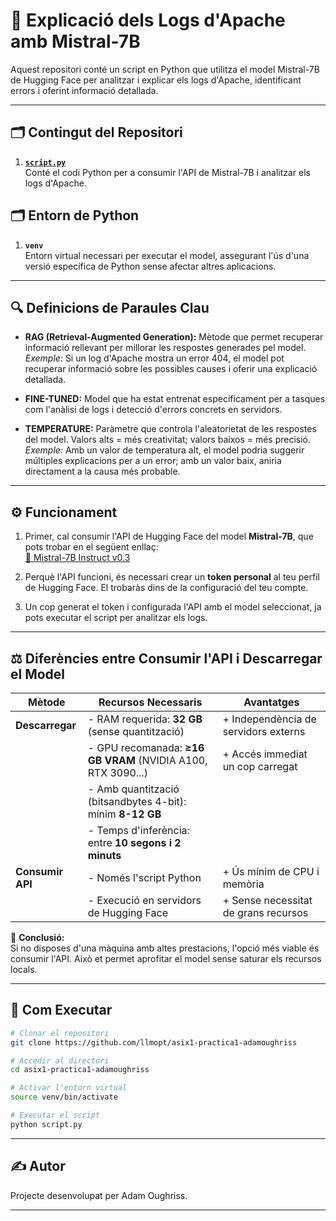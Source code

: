 # 📘 Explicació dels Logs d'Apache amb Mistral-7B

Aquest repositori conté un script en Python que utilitza el model Mistral-7B de Hugging Face per analitzar i explicar els logs d'Apache, identificant errors i oferint informació detallada.

---

## 🗂️ **Contingut del Repositori**
1. **[`script.py`](/mistral.py)**  
   Conté el codi Python per a consumir l'API de Mistral-7B i analitzar els logs d'Apache.
   
## 🗂️ **Entorn de Python**
1. **`venv`**  
   Entorn virtual necessari per executar el model, assegurant l'ús d'una versió específica de Python sense afectar altres aplicacions.

---

## 🔍 **Definicions de Paraules Clau**
- **RAG (Retrieval-Augmented Generation):** Mètode que permet recuperar informació rellevant per millorar les respostes generades pel model.  
   *Exemple:* Si un log d'Apache mostra un error 404, el model pot recuperar informació sobre les possibles causes i oferir una explicació detallada.

- **FINE-TUNED:** Model que ha estat entrenat específicament per a tasques com l'anàlisi de logs i detecció d'errors concrets en servidors.

- **TEMPERATURE:** Paràmetre que controla l'aleatorietat de les respostes del model. Valors alts = més creativitat; valors baixos = més precisió.  
   *Exemple:* Amb un valor de temperatura alt, el model podria suggerir múltiples explicacions per a un error; amb un valor baix, aniria directament a la causa més probable.

---

## ⚙️ **Funcionament**
1. Primer, cal consumir l'API de Hugging Face del model **Mistral-7B**, que pots trobar en el següent enllaç:  
   [🔗 Mistral-7B Instruct v0.3](https://huggingface.co/mistralai/Mistral-7B-Instruct-v0.3?inference_api=true&language=python&inference_provider=hf-inference)

2. Perquè l'API funcioni, és necessari crear un **token personal** al teu perfil de Hugging Face. El trobaràs dins de la configuració del teu compte.

3. Un cop generat el token i configurada l'API amb el model seleccionat, ja pots executar el script per analitzar els logs.

---

## ⚖️ **Diferències entre Consumir l'API i Descarregar el Model**
| Mètode          | Recursos Necessaris                                           | Avantatges                               |
|------------------|--------------------------------------------------------------|-----------------------------------------|
| **Descarregar** | - RAM requerida: **32 GB** (sense quantització)              | + Independència de servidors externs    |
|                 | - GPU recomanada: **≥16 GB VRAM** (NVIDIA A100, RTX 3090...) | + Accés immediat un cop carregat        |
|                 | - Amb quantització (bitsandbytes 4-bit): mínim **8-12 GB**   |                                         |
|                 | - Temps d'inferència: entre **10 segons i 2 minuts**         |                                         |
| **Consumir API** | - Només l'script Python                                     | + Ús mínim de CPU i memòria             |
|                 | - Execució en servidors de Hugging Face                      | + Sense necessitat de grans recursos    |

🔹 **Conclusió:**  
Si no disposes d'una màquina amb altes prestacions, l'opció més viable és consumir l'API. Això et permet aprofitar el model sense saturar els recursos locals.

---

## 🚀 **Com Executar**
```bash
# Clonar el repositori
git clone https://github.com/llmopt/asix1-practica1-adamoughriss

# Accedir al directori
cd asix1-practica1-adamoughriss

# Activar l'entorn virtual
source venv/bin/activate

# Executar el script
python script.py
```

---

## ✍️ **Autor**  
Projecte desenvolupat per Adam Oughriss.

---
